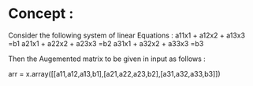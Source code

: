 # Concept :

Consider the following system of linear Equations :
a11x1 + a12x2 + a13x3 =b1 
a21x1 + a22x2 + a23x3 =b2 
a31x1 + a32x2 + a33x3 =b3

Then the Augemented matrix to be given in input as follows :

arr = x.array([[a11,a12,a13,b1],[a21,a22,a23,b2],[a31,a32,a33,b3]])


